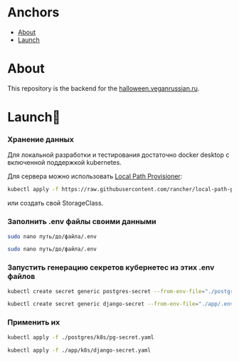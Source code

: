# Anchors

- [About](#About)
- [Launch](#Launch)

# About

This repository is the backend for the [halloween.veganrussian.ru](https://halloween.veganrussian.ru/).

# Launch🚀

### Хранение данных

Для локальной разработки и тестирования достаточно docker desktop с включенной поддержкой kubernetes.

Для сервера можно использовать [Local Path Provisioner](https://github.com/rancher/local-path-provisioner):

```sh
kubectl apply -f https://raw.githubusercontent.com/rancher/local-path-provisioner/master/deploy/local-path-storage.yaml
```
или создать свой StorageClass.

### Заполнить .env файлы своими данными
```sh
sudo nano путь/до/файла/.env
```
```sh
sudo nano путь/до/файла/.env
```
### Запустить генерацию секретов кубернетес из этих .env файлов
```sh
kubectl create secret generic postgres-secret --from-env-file="./postgres/.env" --namespace=veg-hw --dry-run=client -o yaml > ./postgres/k8s/pg-secret.yaml
```
```sh
kubectl create secret generic django-secret --from-env-file="./app/.env" --namespace=veg-hw --dry-run=client -o yaml > ./app/k8s/django-secret.yaml
```
### Применить их
```sh
kubectl apply -f ./postgres/k8s/pg-secret.yaml
```
```sh
kubectl apply -f ./app/k8s/django-secret.yaml
```